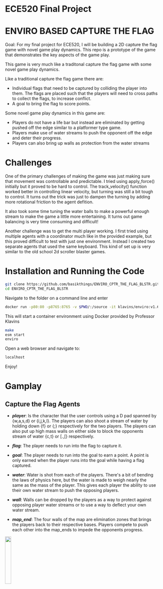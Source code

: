 # ECE520 Final Project

ENVIRO BASED CAPTURE THE FLAG
===

Goal: For my final project for ECE520, I will be building a 2D capture the flag game with novel game play dynamics. This repo is a prototype of the game that demonstrates the key aspects of the game play.

This game is very much like a traditonal capture the flag game with some novel game play dynamics. 

Like a traditional capture the flag game there are: 
- Individual flags that need to be captured by colliding the player into them. The flags are placed such that the players will need to cross paths to collect the flags, to increase conflict. 
- A goal to bring the flag to score points. 

Some novel game play dynamics in this game are: 
- Players do not have a life bar but instead are eliminated by getting pushed off the edge similar to a platformer type game. 
- Players make use of water streams to push the opponent off the edge and deter their progress. 
- Players can also bring up walls as protection from the water streams

Challenges 
=== 
One of the primary challenges of making the game was just making sure that movement was controllable and predictable. I tried using apply_force() initially but it proved to be hard to control. The track_velocity() function worked better in controlling linear velocity, but turning was still a bit tough to control. It turns out the trick was just to dampen the turning by adding more rotational friction to the agent defition. 

It also took some time tuning the water balls to make a powerful enough stream to make the game a little more entertaining. It turns out game balancing is very time consuming and difficult! 

Another challenge was to get the multi player working. I first tried using multiple agents with a coordinator much like in the provided example, but this proved difficult to test with just one environment. Instead I created two separate agents that used the same keyboard. This kind of set up is very similar to the old school 2d scroller blaster games. 

Installation and Running the Code
=== 
```bash 
git clone https://github.com/basikthings/ENVIRO_CPTR_THE_FLAG_BLSTR.git
cd ENVIRO_CPTR_THE_FLAG_BLSTR
```

Navigate to the folder on a command line and enter 

```bash 
docker run -p80:80 -p8765:8765 -v $PWD/:/source -it klavins/enviro:v1.6 bash
```

This will start a container environment using Docker provided by Professor Klavins

```bash 
make
esm start
enviro
```
Open a web browser and navigate to: 
```html 
localhost
```
Enjoy! 

Gamplay
===
Capture the Flag Agents
---
- ***player***: Is the character that the user controls using a D pad spanned by {w,a,s,d} or {i,j,k,l}. The players can also shoot a stream of water by holding down {f} or {;} respectively for the two players. The players can also put up high mass walls on either side to block the opponents stream of water {c,t} or [.,[} respectively.  

- ***flag***: The player needs to run into the flag to capture it. 

- ***goal***: The player needs to run into the goal to earn a point. A point is only earned when the player runs into the goal while having a flag captured. 

- ***water***: Water is shot from each of the players. There's a bit of bending the laws of physics here, but the water is made to weigh nearly the same as the mass of the player. This gives each player the ability to use their own water stream to push the opposing players. 

- ***wall***: Walls can be dropped by the players as a way to protect against opposing player  water streams or to use a way to deflect your own water stream. 

- ***map_end***: The four walls of the map are elimination zones that brings the players back to their respective bases. Players compete to push each other into the map_ends to impede the opponents progress. 


<img src = "https://github.com/basikthings/ENVIRO_CPTR_THE_FLAG_BLSTR/tree/master/images/gameplay.png" height = 20%>